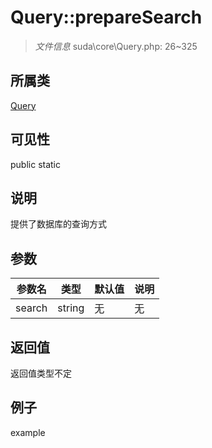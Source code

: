 # Query::prepareSearch

> *文件信息* suda\core\Query.php: 26~325
## 所属类 

[Query](../Query.md)

## 可见性

  public  static
## 说明

提供了数据库的查询方式


## 参数

| 参数名 | 类型 | 默认值 | 说明 |
|--------|-----|-------|-------|
| search |  string | 无 | 无 |

## 返回值
返回值类型不定

## 例子

example
